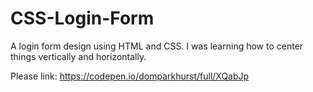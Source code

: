 # CSS-Login-Form
A login form design using HTML and CSS. I was learning how to center things vertically and horizontally.


Please link: https://codepen.io/domparkhurst/full/XQabJp
